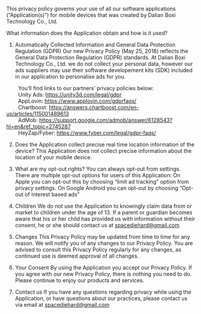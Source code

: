 This privacy policy governs your use of all our software applications (“Application(s)”) for mobile devices that was created by Dalian Boxi Technology Co., Ltd.

What information does the Application obtain and how is it used? 
1. Automatically Collected Information and General Data Protection Regulation (GDPR)
Our new Privacy Policy (May 25, 2018) reflects the General Data Protection Regulation (GDPR) standards. At Dalian Boxi Technology Co., Ltd. we do not collect your personal data, however our ads suppliers may use their software developement kits (SDK) included in our application to personalise ads for you. 

&nbsp;&nbsp;&nbsp;&nbsp;&nbsp;&nbsp;&nbsp;&nbsp;You’ll find links to our partners’ privacy policies below:<br/>
&nbsp;&nbsp;&nbsp;&nbsp;&nbsp;&nbsp;&nbsp;&nbsp;Unity Ads: https://unity3d.com/legal/gdpr <br/>
&nbsp;&nbsp;&nbsp;&nbsp;&nbsp;&nbsp;&nbsp;&nbsp;AppLovin: https://www.applovin.com/gdprfaqs/ <br/>
&nbsp;&nbsp;&nbsp;&nbsp;&nbsp;&nbsp;&nbsp;&nbsp;Chartboost: https://answers.chartboost.com/en-us/articles/115001489613 <br/>
&nbsp;&nbsp;&nbsp;&nbsp;&nbsp;&nbsp;&nbsp;&nbsp;AdMob: https://support.google.com/admob/answer/6128543?hl=en&ref_topic=2745287 <br/>
&nbsp;&nbsp;&nbsp;&nbsp;&nbsp;&nbsp;&nbsp;&nbsp;HeyZap/Fyber: https://www.fyber.com/legal/gdpr-faqs/<br/>

2. Does the Application collect precise real time location information of the device?
This Application does not collect precise information about the location of your mobile device.

3. What are my opt-out rights?
You can always opt-out from settings. There are multiple opt-out options for users of this Application: 
On Apple you can opt-out this by choosing “limit ad tracking” option from privacy settings. On Google Android you can opt-out by choosing “Opt-out of interest based ads” 

4. Children
We do not use the Application to knowingly claim data from or market to children under the age of 13. If a parent or guardian becomes aware that his or her child has provided us with information without their consent, he or she should contact us at spacediehard@gmail.com

5. Changes
This Privacy Policy may be updated from time to time for any reason. We will notify you of any changes to our Privacy Policy. You are advised to consult this Privacy Policy regularly for any changes, as continued use is deemed approval of all changes.

6. Your Consent
By using the Application you accept our Privacy Policy. If you agree with our new Privacy Policy, there is nothing you need to do. Please continue to enjoy our products and services.

7. Contact us
If you have any questions regarding privacy while using the Application, or have questions about our practices, please contact us via email at spacediehard@gmail.com
